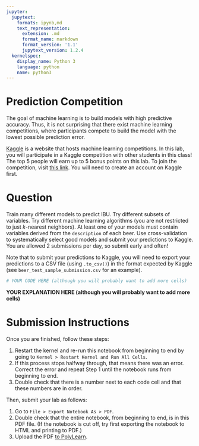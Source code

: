```yaml
---
jupyter:
  jupytext:
    formats: ipynb,md
    text_representation:
      extension: .md
      format_name: markdown
      format_version: '1.1'
      jupytext_version: 1.2.4
  kernelspec:
    display_name: Python 3
    language: python
    name: python3
---
```


# Prediction Competition

The goal of machine learning is to build models with high predictive accuracy. Thus, it is not surprising that there exist machine learning competitions, where participants compete to build the model with the lowest possible prediction error.

[Kaggle](http://www.kaggle.com/) is a website that hosts machine learning competitions. In this lab, you will participate in a Kaggle competition with other students in this class! The top 5 people will earn up to 5 bonus points on this lab. To join the competition, visit [this link](https://www.kaggle.com/c/beer2019). You will need to create an account on Kaggle first.


# Question

Train many different models to predict IBU. Try different subsets of variables. Try different machine learning algorithms (you are not restricted to just $k$-nearest neighbors). At least one of your models must contain variables derived from the `description` of each beer. Use cross-validation to systematically select good models and submit your predictions to Kaggle. You are allowed 2 submissions per day, so submit early and often!

Note that to submit your predictions to Kaggle, you will need to export your predictions to a CSV file (using `.to_csv()`) in the format expected by Kaggle (see `beer_test_sample_submission.csv` for an example).

```python
# YOUR CODE HERE (although you will probably want to add more cells)
```

**YOUR EXPLANATION HERE (although you will probably want to add more cells)**


# Submission Instructions

Once you are finished, follow these steps:

1. Restart the kernel and re-run this notebook from beginning to end by going to `Kernel > Restart Kernel and Run All Cells`.
2. If this process stops halfway through, that means there was an error. Correct the error and repeat Step 1 until the notebook runs from beginning to end.
3. Double check that there is a number next to each code cell and that these numbers are in order.

Then, submit your lab as follows:

1. Go to `File > Export Notebook As > PDF`.
2. Double check that the entire notebook, from beginning to end, is in this PDF file. (If the notebook is cut off, try first exporting the notebook to HTML and printing to PDF.)
3. Upload the PDF [to PolyLearn](https://polylearn.calpoly.edu/AY_2018-2019/mod/assign/view.php?id=325688).
